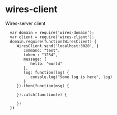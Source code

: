 # wires-client
Wires-server client

      var domain = require('wires-domain');
      var client = require('wires-client');
      domain.require(function(WiresClient) {
         WiresClient.send('localhost:3020', {
            command: "test",
            token : "1234",
            message: {
               hello: "world"
            },
            log: function(log) {
               console.log("Some log is here", log)
            }
         }).then(function(msg) {
      
         }).catch(function(e) {
      
         })
      })

